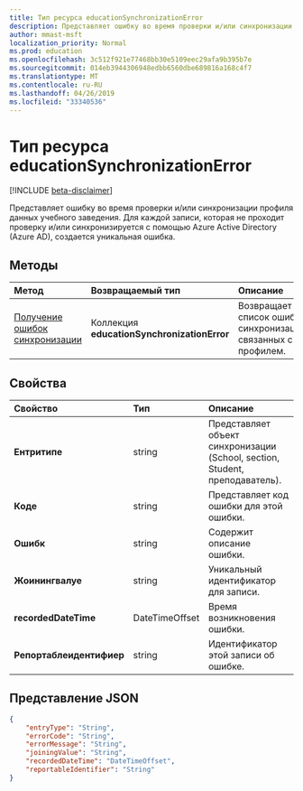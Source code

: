 ```yaml
---
title: Тип ресурса educationSynchronizationError
description: Представляет ошибку во время проверки и/или синхронизации профиля данных учебного заведения. Для каждой записи, которая не проходит проверку и/или синхронизируется с помощью Azure Active Directory (Azure AD), создается уникальная ошибка.
author: mmast-msft
localization_priority: Normal
ms.prod: education
ms.openlocfilehash: 3c512f921e77468bb30e5109eec29afa9b395b7e
ms.sourcegitcommit: 014eb3944306948edbb6560dbe689816a168c4f7
ms.translationtype: MT
ms.contentlocale: ru-RU
ms.lasthandoff: 04/26/2019
ms.locfileid: "33340536"
---
```

# <a name="educationsynchronizationerror-resource-type"></a>Тип ресурса educationSynchronizationError

[!INCLUDE [beta-disclaimer](../../includes/beta-disclaimer.md)]

Представляет ошибку во время проверки и/или синхронизации профиля данных учебного заведения. Для каждой записи, которая не проходит проверку и/или синхронизируется с помощью Azure Active Directory (Azure AD), создается уникальная ошибка.

## <a name="methods"></a>Методы

| Метод | Возвращаемый тип | Описание |
|:-|:-|:-|
| [Получение ошибок синхронизации](../api/educationsynchronizationerrors-get.md) | Коллекция **educationSynchronizationError**| Возвращает список ошибок синхронизации, связанных с профилем. |

## <a name="properties"></a>Свойства

| Свойство | Тип | Описание |
|:-|:-|:-|
| **Ентритипе** | string |  Представляет объект синхронизации (School, section, Student, преподаватель).       |
| **Коде** | string |  Представляет код ошибки для этой ошибки.         |
| **Ошибк** | string |  Содержит описание ошибки.        |
| **Жоинингвалуе** | string |  Уникальный идентификатор для записи.         |
| **recordedDateTime** | DateTimeOffset | Время возникновения ошибки.         |
| **Репортаблеидентифиер** | string | Идентификатор этой записи об ошибке.       |

## <a name="json-representation"></a>Представление JSON
<!-- {
  "blockType": "resource",
  "optionalProperties": [

  ],
  "@odata.type": "microsoft.graph.educationSynchronizationError"
}-->

```json
{
    "entryType": "String",
    "errorCode": "String",
    "errorMessage": "String",
    "joiningValue": "String",
    "recordedDateTime": "DateTimeOffset",
    "reportableIdentifier": "String"
}
```
